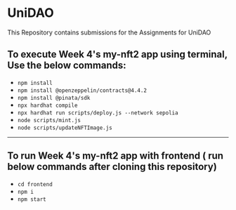 # UniDAO

This Repository contains submissions for the Assignments for UniDAO

## To execute Week 4's my-nft2 app using terminal, Use the below commands:

- `npm install`
- `npm install @openzeppelin/contracts@4.4.2`
- `npm install @pinata/sdk`
- `npx hardhat compile`
- `npx hardhat run scripts/deploy.js --network sepolia`
- `node scripts/mint.js`
- `node scripts/updateNFTImage.js`
---
## To run  Week 4's my-nft2 app with frontend ( run below commands after cloning this repository)
- `cd frontend`
- `npm i`
- `npm start`
